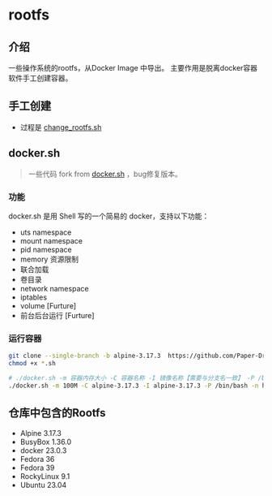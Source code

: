# rootfs

## 介绍
一些操作系统的rootfs，从Docker Image 中导出。
主要作用是脱离docker容器软件手工创建容器。


## 手工创建
- 过程是 [change_rootfs.sh](change_rootfs.sh)

## docker.sh
> 一些代码 fork from [docker.sh](https://github.com/pandengyang/docker.sh) ，bug修复版本。

### 功能

docker.sh 是用 Shell 写的一个简易的 docker，支持以下功能：

* uts namespace
* mount namespace
* pid namespace
* memory 资源限制
* 联合加载
* 卷目录
* network namespace
* iptables
* volume [Furture]
* 前台后台运行 [Furture]

### 运行容器

```bash
git clone --single-branch -b alpine-3.17.3  https://github.com/Paper-Dragon/rootfs images/alpine-3.17.3
chmod +x *.sh

# ./docker.sh -m 容器内存大小 -C 容器名称 -I 镜像名称【需要与分支名一致】 -P /bin/bash -n none
./docker.sh -m 100M -C alpine-3.17.3 -I alpine-3.17.3 -P /bin/bash -n host
```





## 仓库中包含的Rootfs 
- Alpine 3.17.3
- BusyBox 1.36.0
- docker 23.0.3
- Fedora 36
- Fedora 39
- RockyLinux 9.1
- Ubuntu 23.04

